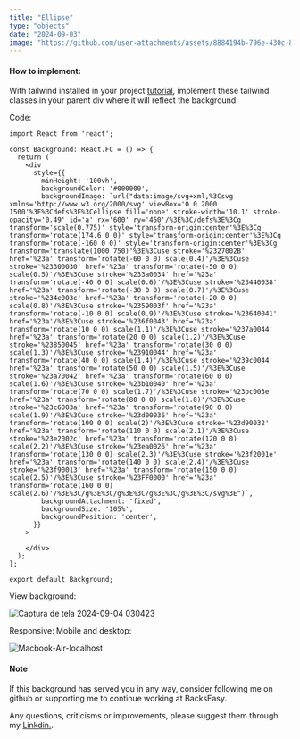 ```yaml
---
title: "Ellipse"
type: "objects"
date: "2024-09-03"
image: "https://github.com/user-attachments/assets/8884194b-796e-430c-83b6-b123b6c0f34c"
---
```

#### How to implement:

With tailwind installed in your project [tutorial](https://backseasy.com/blog/install-tailwind-nextjs), implement these tailwind classes in your parent div where it will reflect the background.

Code:

```
import React from 'react';

const Background: React.FC = () => {
  return (
    <div
      style={{
        minHeight: '100vh',
        backgroundColor: '#000000',
        backgroundImage: `url("data:image/svg+xml,%3Csvg xmlns='http://www.w3.org/2000/svg' viewBox='0 0 2000 1500'%3E%3Cdefs%3E%3Cellipse fill='none' stroke-width='10.1' stroke-opacity='0.49' id='a' rx='600' ry='450'/%3E%3C/defs%3E%3Cg transform='scale(0.775)' style='transform-origin:center'%3E%3Cg transform='rotate(174.6 0 0)' style='transform-origin:center'%3E%3Cg transform='rotate(-160 0 0)' style='transform-origin:center'%3E%3Cg transform='translate(1000 750)'%3E%3Cuse stroke='%2327002B' href='%23a' transform='rotate(-60 0 0) scale(0.4)'/%3E%3Cuse stroke='%23300030' href='%23a' transform='rotate(-50 0 0) scale(0.5)'/%3E%3Cuse stroke='%233a0034' href='%23a' transform='rotate(-40 0 0) scale(0.6)'/%3E%3Cuse stroke='%23440038' href='%23a' transform='rotate(-30 0 0) scale(0.7)'/%3E%3Cuse stroke='%234e003c' href='%23a' transform='rotate(-20 0 0) scale(0.8)'/%3E%3Cuse stroke='%2359003f' href='%23a' transform='rotate(-10 0 0) scale(0.9)'/%3E%3Cuse stroke='%23640041' href='%23a'/%3E%3Cuse stroke='%236f0043' href='%23a' transform='rotate(10 0 0) scale(1.1)'/%3E%3Cuse stroke='%237a0044' href='%23a' transform='rotate(20 0 0) scale(1.2)'/%3E%3Cuse stroke='%23850045' href='%23a' transform='rotate(30 0 0) scale(1.3)'/%3E%3Cuse stroke='%23910044' href='%23a' transform='rotate(40 0 0) scale(1.4)'/%3E%3Cuse stroke='%239c0044' href='%23a' transform='rotate(50 0 0) scale(1.5)'/%3E%3Cuse stroke='%23a70042' href='%23a' transform='rotate(60 0 0) scale(1.6)'/%3E%3Cuse stroke='%23b10040' href='%23a' transform='rotate(70 0 0) scale(1.7)'/%3E%3Cuse stroke='%23bc003e' href='%23a' transform='rotate(80 0 0) scale(1.8)'/%3E%3Cuse stroke='%23c6003a' href='%23a' transform='rotate(90 0 0) scale(1.9)'/%3E%3Cuse stroke='%23d00036' href='%23a' transform='rotate(100 0 0) scale(2)'/%3E%3Cuse stroke='%23d90032' href='%23a' transform='rotate(110 0 0) scale(2.1)'/%3E%3Cuse stroke='%23e2002c' href='%23a' transform='rotate(120 0 0) scale(2.2)'/%3E%3Cuse stroke='%23ea0026' href='%23a' transform='rotate(130 0 0) scale(2.3)'/%3E%3Cuse stroke='%23f2001e' href='%23a' transform='rotate(140 0 0) scale(2.4)'/%3E%3Cuse stroke='%23f90013' href='%23a' transform='rotate(150 0 0) scale(2.5)'/%3E%3Cuse stroke='%23FF0000' href='%23a' transform='rotate(160 0 0) scale(2.6)'/%3E%3C/g%3E%3C/g%3E%3C/g%3E%3C/g%3E%3C/svg%3E")`,
        backgroundAttachment: 'fixed',
        backgroundSize: '105%',
        backgroundPosition: 'center',
      }}
    >
        
    </div>
  );
};

export default Background;

```

View background:

![Captura de tela 2024-09-04 030423](https://github.com/user-attachments/assets/d394f2f7-f2be-42ea-8a7b-912fc427ccfd)

Responsive: Mobile and desktop:

![Macbook-Air-localhost](https://github.com/user-attachments/assets/66a35cbd-b406-45c3-a187-69fcbeae5f87)

#### Note

If this background has served you in any way, consider following me on github or supporting me to continue working at BacksEasy.

Any questions, criticisms or improvements, please suggest them through my [Linkdin.](https://www.linkedin.com/in/flavioaquila/).